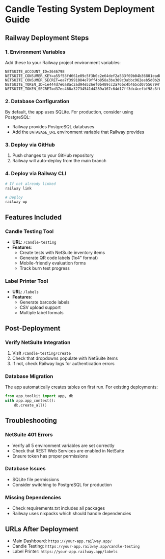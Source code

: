 # Candle Testing System Deployment Guide

## Railway Deployment Steps

### 1. Environment Variables
Add these to your Railway project environment variables:

```
NETSUITE_ACCOUNT_ID=3646798
NETSUITE_CONSUMER_KEY=a55f53fd661e09c5f3b0c2e64def2a533f69b04b36801ead8005fa9464aff99e
NETSUITE_CONSUMER_SECRET=ea7f3991084e79ff4b858a3be389c3abbc962eeb5d0b28b20c00e341d14d4b9a
NETSUITE_TOKEN_ID=1e444d7e6a8ac2ad94e526ef0b489cc2a76bc4b465cd07556794fc2922aaa131
NETSUITE_TOKEN_SECRET=d37ec468a32734541d4289a167c64d17ff3dc4cefbf98c3f02bf8fd408213877
```

### 2. Database Configuration
By default, the app uses SQLite. For production, consider using PostgreSQL:
- Railway provides PostgreSQL databases
- Add the `DATABASE_URL` environment variable that Railway provides

### 3. Deploy via GitHub
1. Push changes to your GitHub repository
2. Railway will auto-deploy from the main branch

### 4. Deploy via Railway CLI
```bash
# If not already linked
railway link

# Deploy
railway up
```

## Features Included

### Candle Testing Tool
- **URL**: `/candle-testing`
- **Features**:
  - Create tests with NetSuite inventory items
  - Generate QR code labels (1x4" format)
  - Mobile-friendly evaluation forms
  - Track burn test progress

### Label Printer Tool
- **URL**: `/labels`
- **Features**:
  - Generate barcode labels
  - CSV upload support
  - Multiple label formats

## Post-Deployment

### Verify NetSuite Integration
1. Visit `/candle-testing/create`
2. Check that dropdowns populate with NetSuite items
3. If not, check Railway logs for authentication errors

### Database Migration
The app automatically creates tables on first run. For existing deployments:
```python
from app_toolkit import app, db
with app.app_context():
    db.create_all()
```

## Troubleshooting

### NetSuite 401 Errors
- Verify all 5 environment variables are set correctly
- Check that REST Web Services are enabled in NetSuite
- Ensure token has proper permissions

### Database Issues
- SQLite file permissions
- Consider switching to PostgreSQL for production

### Missing Dependencies
- Check requirements.txt includes all packages
- Railway uses nixpacks which should handle dependencies

## URLs After Deployment
- Main Dashboard: `https://your-app.railway.app/`
- Candle Testing: `https://your-app.railway.app/candle-testing`
- Label Printer: `https://your-app.railway.app/labels`
